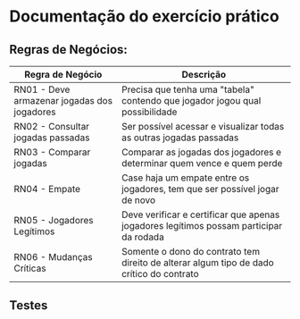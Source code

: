 # Documentação do exercício prático

## Regras de Negócios:


| Regra de Negócio | Descrição |
|------------------|-----------|
| RN01 - Deve armazenar jogadas dos jogadores | Precisa que tenha uma "tabela" contendo que jogador jogou qual possibilidade |
| RN02 - Consultar jogadas passadas | Ser possível acessar e visualizar todas as outras jogadas passadas | 
| RN03 - Comparar jogadas | Comparar as jogadas dos jogadores e determinar quem vence e quem perde | 
| RN04 - Empate | Case haja um empate entre os jogadores, tem que ser possível jogar de novo | 
| RN05 - Jogadores Legítimos | Deve verificar e certificar que apenas jogadores legítimos possam participar da rodada | 
| RN06 - Mudanças Críticas | Somente o dono do contrato tem direito de alterar algum tipo de dado crítico do contrato | 

## Testes
